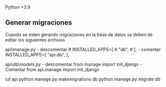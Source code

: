 Python +3.9

## Generar migraciones


Cuando se esten gerando migraciones en la base de datos se deben de editar los siguientes archivos

api\manage.py
    - descomentar
        # INSTALLED_APPS=[
        #     "db",
        # ],
    -  comentar
        INSTALLED_APPS=[
            "api.db",
        ],

api\db\models.py
    - descomentar
        from manage import init_django
    - Comentar
        from api.manage import init_django

cd api
python manage.py makemigrations db
python manage.py migrate db